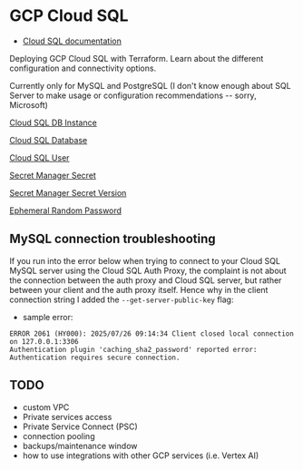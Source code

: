 # GCP Cloud SQL

- [Cloud SQL documentation](https://cloud.google.com/sql/docs/introduction)

Deploying GCP Cloud SQL with Terraform.  Learn about the different configuration and connectivity options.

Currently only for MySQL and PostgreSQL (I don't know enough about SQL Server to make usage or configuration recommendations -- sorry, Microsoft)

[Cloud SQL DB Instance](https://registry.terraform.io/providers/hashicorp/google/latest/docs/resources/sql_database_instance)

[Cloud SQL Database](https://registry.terraform.io/providers/hashicorp/google/latest/docs/resources/sql_database)

[Cloud SQL User](https://registry.terraform.io/providers/hashicorp/google/latest/docs/resources/sql_user)

[Secret Manager Secret](https://registry.terraform.io/providers/hashicorp/google/latest/docs/resources/secret_manager_secret)

[Secret Manager Secret Version](https://registry.terraform.io/providers/hashicorp/google/latest/docs/resources/secret_manager_secret_version)

[Ephemeral Random Password](https://registry.terraform.io/providers/hashicorp/random/latest/docs/ephemeral-resources/password)


## MySQL connection troubleshooting
If you run into the error below when trying to connect to your Cloud SQL MySQL server using the Cloud SQL Auth Proxy, the complaint is not about the connection between the auth proxy and Cloud SQL server, but rather between your client and the auth proxy itself.  Hence why in the client connection string I added the `--get-server-public-key` flag:

- sample error:
```
ERROR 2061 (HY000): 2025/07/26 09:14:34 Client closed local connection on 127.0.0.1:3306
Authentication plugin 'caching_sha2_password' reported error: Authentication requires secure connection.
```


## TODO
- custom VPC
- Private services access
- Private Service Connect (PSC)
- connection pooling
- backups/maintenance window
- how to use integrations with other GCP services (i.e. Vertex AI)
